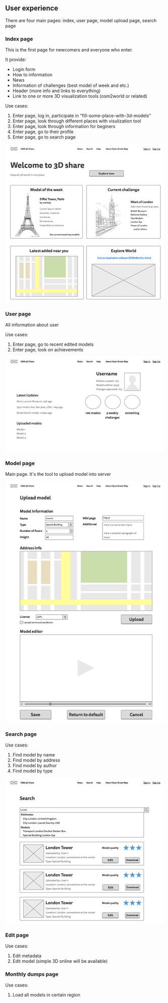 ## User experience

There are four main pages: index, user page, model upload page, search page

### Index page
This is the first page for newcomers and everyone who enter.

It provide:
* Login form
* How to information
* News
* Information of challenges (best model of week and etc.)
* Header (more info and links to everything)
* Link to one or more 3D visualization tools (osm2world or related)

Use cases:
 1. Enter page, log in, participate in "fill-some-place-with-3d-models"
 2. Enter page, look through different places with visulization tool
 3. Enter page, look through information for beginers
 4. Enter page, go to their profile
 5. Enter page, go to search page

![Index Page](./images/1-Home.png)


### User page
All information about user

Use cases:
 1. Enter page, go to recent edited models
 2. Enter page, look on achievements

![User page](./images/2-Another_page.png)

### Model page
Main page. It's the tool to upload model into server

![Model page](./images/3-Add_model.png)

### Search page
Use cases:
 1. Find model by name
 2. Find model by address
 3. Find model by author
 4. Find model by type

![Model page](./images/4-Search_result.png)

### Edit page
Use cases:
 1. Edit metadata
 2. Edit model (simple 3D online will be available)


### Monthly dumps page
Use cases:
 1. Load all models in certain region
